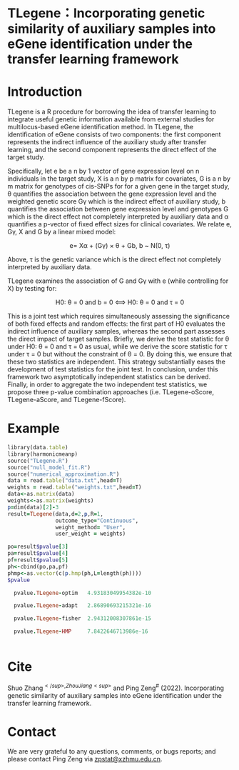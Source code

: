 # TLegene：Incorporating genetic similarity of auxiliary samples into eGene identification under the transfer learning framework

# Introduction
TLegene is a R procedure for borrowing the idea of transfer learning to integrate useful genetic information available from external studies for multilocus-based eGene 
identification method. In TLegene, the identification of eGene consists of two components: the first component represents the indirect influence of the auxiliary study 
after transfer learning, and the second component represents the direct effect of the target study.

Specifically, let e be a n by 1 vector of gene expression level on n individuals in the target study, X is a n by p matrix for covariates, G is a n by m matrix for 
genotypes of cis-SNPs for for a given gene in the target study, θ quantifies the association between the gene expression level and the weighted genetic score Gγ which 
is the indirect effect of auxiliary study, b quantifies the association between gene expression level and genotypes G which is the direct effect not completely 
interpreted by auxiliary data and α quantifies a p-vector of fixed effect sizes for clinical covariates. We relate e, Gγ, X and G by a linear mixed model:
<p align="center">
e= Xα + (Gγ) × θ + Gb,  b ~ N(0, τ)
</p>
Above, τ is the genetic variance which is the direct effect not completely interpreted by auxiliary data.

TLegene examines the association of G and Gγ with e (while controlling for X) by testing for:
<p align="center">
H0: θ = 0 and b = 0 <==> H0: θ = 0 and τ = 0
</p>
This is a joint test which requires simultaneously assessing the significance of both fixed effects and random effects: the first part of H0 evaluates the indirect 
influence of auxiliary samples, whereas the second part assesses the direct impact of target samples. Briefly, we derive the test statistic for θ under H0: θ = 0 and τ 
= 0 as usual, while we derive the score statistic for τ under τ = 0 but without the constraint of θ = 0. By doing this, we ensure that these two statistics are 
independent. This strategy substantially eases the development of test statistics for the joint test. In conclusion, under this framework two asymptotically 
independent statistics can be derived. Finally, in order to aggregate the two independent test statistics, we propose three p-value combination approaches (i.e. 
TLegene-oScore, TLegene-aScore, and TLegene-fScore).

# Example
```ruby
library(data.table)
library(harmonicmeanp)
source("TLegene.R")
source("null_model_fit.R")
source("numerical_approximation.R")
data = read.table("data.txt",head=T)
weights = read.table("weights.txt",head=T)
data<-as.matrix(data)
weights<-as.matrix(weights)
p=dim(data)[2]-3
result=TLegene(data,d=2,p,R=1,
               outcome_type="Continuous",
               weight_method= "User",
               user_weight = weights)

po=result$pvalue[3]
pa=result$pvalue[4]
pf=result$pvalue[5]
ph<-cbind(po,pa,pf)
phmp<-as.vector(c(p.hmp(ph,L=length(ph))))
$pvalue

  pvalue.TLegene-optim   4.93183049954382e-10 

  pvalue.TLegene-adapt   2.86890693215321e-16

  pvalue.TLegene-fisher  2.94312008307861e-15

  pvalue.TLegene-HMP     7.8422646713986e-16
                             
```
  
# Cite
Shuo Zhang<sup>$</sup>, Zhou Jiang<sup>$</sup> and Ping Zeng<sup>#</sup> (2022). Incorporating genetic similarity of auxiliary samples into eGene identification under the transfer learning framework.

# Contact
We are very grateful to any questions, comments, or bugs reports; and please contact Ping Zeng via zpstat@xzhmu.edu.cn.
